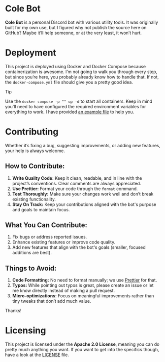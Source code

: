 # Cole Bot

**Cole Bot** is a personal Discord bot with various utility tools. It was originally built for my own use, but I figured why not publish the source here on GitHub? Maybe it’ll help someone, or at the very least, it won’t hurt.

# Deployment

This project is deployed using Docker and Docker Compose because containerization is awesome.
I’m not going to walk you through every step, but since you’re here, you probably already know how to handle that. If not, the `docker-compose.yml` file should give you a pretty good idea.

> [!TIP]
> Use the `docker compose -p "" up -d` to start all containers. Keep in mind you'll need to have configured the required environment variables for everything to work. I have provided [an example file](/.env.example) to help you.

# Contributing

Whether it’s fixing a bug, suggesting improvements, or adding new features, your help is always welcome.

## How to Contribute:

1. **Write Quality Code:** Keep it clean, readable, and in line with the project’s conventions. Clear comments are always appreciated.
2. **Use Prettier:** Format your code through the `format` command.
3. **Test Thoroughly:** Make sure your changes work well and don’t break existing functionality.
4. **Stay On Track:** Keep your contributions aligned with the bot's purpose and goals to maintain focus.

## What You Can Contribute:

1. Fix bugs or address reported issues.
2. Enhance existing features or improve code quality.
3. Add new features that align with the bot's goals (smaller, focused additions are best).

## Things to Avoid:

1. **Code Formatting:** No need to format manually; we use [Prettier](https://www.npmjs.com/package/prettier) for that.
2. **Typos:** While pointing out typos is great, please create an issue or let me know directly instead of making a pull request.
3. **Micro-optimizations:** Focus on meaningful improvements rather than tiny tweaks that don’t add much value.

Thanks!

# Licensing

This project is licensed under the **Apache 2.0 License**, meaning you can do pretty much anything you want. If you want to get into the specifics though, have a look at the [LICENSE](/LICENSE) file.
